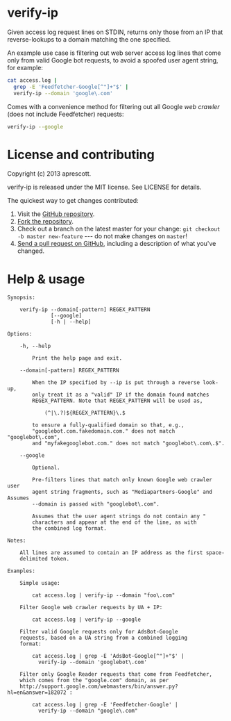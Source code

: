 # verify-ip

Given access log request lines on STDIN, returns only those from an IP that reverse-lookups to a domain matching the one specified.

An example use case is filtering out web server access log lines that come only from valid Google bot requests, to avoid a spoofed user agent string, for example:

```bash
cat access.log |
  grep -E 'Feedfetcher-Google[^"]+"$' |
  verify-ip --domain 'google\.com'
```

Comes with a convenience method for filtering out all Google _web crawler_ (does not include Feedfetcher) requests:

```bash
verify-ip --google
```

# License and contributing

Copyright (c) 2013 aprescott.

verify-ip is released under the MIT license. See LICENSE for details.

The quickest way to get changes contributed:

1. Visit the [GitHub repository](https://github.com/aprescott/verify-ip).
2. [Fork the repository](https://help.github.com/articles/fork-a-repo).
3. Check out a branch on the latest master for your change: `git checkout -b master new-feature` --- do not make changes on `master`!
4. [Send a pull request on GitHub](https://help.github.com/articles/fork-a-repo), including a description of what you've changed.

# Help & usage

```
Synopsis:

    verify-ip --domain[-pattern] REGEX_PATTERN
              [--google]
              [-h | --help]

Options:

    -h, --help

    	Print the help page and exit.

    --domain[-pattern] REGEX_PATTERN

        When the IP specified by --ip is put through a reverse look-up,
        only treat it as a "valid" IP if the domain found matches
        REGEX_PATTERN. Note that REGEX_PATTERN will be used as,

            (^|\.?)${REGEX_PATTERN}\.$

        to ensure a fully-qualified domain so that, e.g.,
        "googlebot.com.fakedomain.com." does not match "googlebot\.com",
        and "myfakegooglebot.com." does not match "googlebot\.com\.$".

    --google

        Optional.

        Pre-filters lines that match only known Google web crawler user
        agent string fragments, such as "Mediapartners-Google" and Assumes
        --domain is passed with "googlebot\.com".

        Assumes that the user agent strings do not contain any "
        characters and appear at the end of the line, as with
        the combined log format.

Notes:

    All lines are assumed to contain an IP address as the first space-
    delimited token.

Examples:

    Simple usage:
  
        cat access.log | verify-ip --domain "foo\.com"

    Filter Google web crawler requests by UA + IP:

        cat access.log | verify-ip --google

    Filter valid Google requests only for AdsBot-Google
    requests, based on a UA string from a combined logging
    format:

        cat access.log | grep -E 'AdsBot-Google[^"]+"$' |
          verify-ip --domain 'googlebot\.com'

    Filter only Google Reader requests that come from Feedfetcher,
    which comes from the "google.com" domain, as per
    http://support.google.com/webmasters/bin/answer.py?hl=en&answer=182072 :

        cat access.log | grep -E 'Feedfetcher-Google' |
          verify-ip --domain "google\.com"

```
